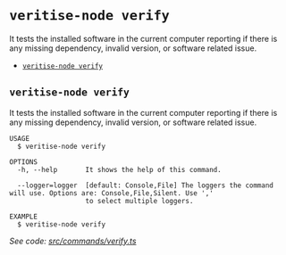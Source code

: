 `veritise-node verify`
======================

It tests the installed software in the current computer reporting if there is any missing dependency, invalid version, or software related issue.

* [`veritise-node verify`](#veritise-node-verify)

## `veritise-node verify`

It tests the installed software in the current computer reporting if there is any missing dependency, invalid version, or software related issue.

```
USAGE
  $ veritise-node verify

OPTIONS
  -h, --help       It shows the help of this command.

  --logger=logger  [default: Console,File] The loggers the command will use. Options are: Console,File,Silent. Use ','
                   to select multiple loggers.

EXAMPLE
  $ veritise-node verify
```

_See code: [src/commands/verify.ts](https://github.com/veritise/veritise-node/blob/v1.1.9/src/commands/verify.ts)_
